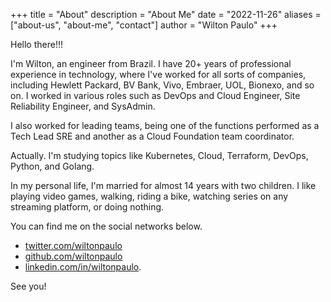 +++
title = "About"
description = "About Me"
date = "2022-11-26"
aliases = ["about-us", "about-me", "contact"]
author = "Wilton Paulo"
+++

Hello there!!!

I'm Wilton, an engineer from Brazil. I have 20+ years of professional experience in technology, where I've worked for all sorts of companies, including Hewlett Packard, BV Bank, Vivo, Embraer, UOL, Bionexo, and so on. I worked in various roles such as DevOps and Cloud Engineer, Site Reliability Engineer, and SysAdmin.

I also worked for leading teams, being one of the functions performed as a Tech Lead SRE and another as a Cloud Foundation team coordinator.

Actually. I'm studying topics like Kubernetes, Cloud, Terraform, DevOps, Python, and Golang.

In my personal life, I'm married for almost 14 years with two children. I like playing video games, walking, riding a bike, watching series on any streaming platform, or doing nothing.

You can find me on the social networks below.
- [twitter.com/wiltonpaulo](https://twitter.com/wiltonpaulo)
- [github.com/wiltonpaulo](https://github.com/wiltonpaulo)
- [linkedin.com/in/wiltonpaulo](https://linkedin.com/in/wiltonpaulo).

See you!

